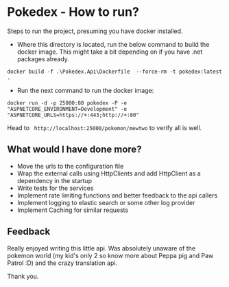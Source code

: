 # Pokedex - How to run?

Steps to run the project, presuming you have docker installed. 

* Where this directory is located, run the below command to build the docker image. This might take a bit depending on if you have .net packages already.

```
docker build -f .\Pokedex.Api\Dockerfile  --force-rm -t pokedex:latest .
```

* Run the next command to run the docker image:

``` 
docker run -d -p 25000:80 pokedex -P -e "ASPNETCORE_ENVIRONMENT=Development" -e "ASPNETCORE_URLS=https://+:443;http://+:80" 
```

Head to ` http://localhost:25000/pokemon/mewtwo` to verify all is well.


## What would I have done more?

* Move the urls to the configuration file
* Wrap the external calls using HttpClients and add HttpClient as a dependency in the startup
* Write tests for the services
* Implement rate limiting functions and better feedback to the api callers
* Implement logging to elastic search or some other log provider
* Implement Caching for similar requests

## Feedback

Really enjoyed writing this little api. Was absolutely unaware of the pokemon world (my kid's only 2 so know more about Peppa pig and Paw Patrol :D) and the crazy translation api. 

Thank you.